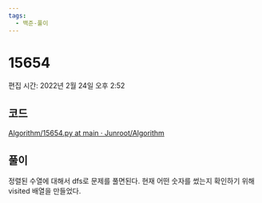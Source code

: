 ```yaml
---
tags:
  - 백준-풀이
---
```

# 15654

편집 시간: 2022년 2월 24일 오후 2:52

## 코드

[Algorithm/15654.py at main · Junroot/Algorithm](https://github.com/Junroot/Algorithm/blob/main/backjoon/15654.py)

## 풀이

정렬된 수열에 대해서 dfs로 문제를 풀면된다. 현재 어떤 숫자를 썼는지 확인하기 위해 visited 배열을 만들었다.